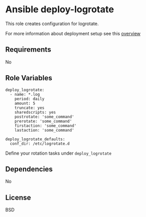 Ansible deploy-logrotate
========================

This role creates configuration for logrotate.

For more information about deployment setup see this [overview](https://github.com/kunik/ansible-role-deploy-metadata/blob/master/USAGE.md)

Requirements
------------

No

Role Variables
--------------

```
deploy_logrotate:
  - name: *.log
    period: daily
    amount: 5
    truncate: yes
    sharedscripts: yes
    postrotate: 'some_command'
    prerotate: 'some_command'
    firstaction: 'some_command'
    lastaction: 'some_command'

deploy_logrotate_defaults:
  conf_dir: /etc/logrotate.d
```

Define your rotation tasks under `deploy_logrotate`

Dependencies
------------

No

License
-------

BSD
